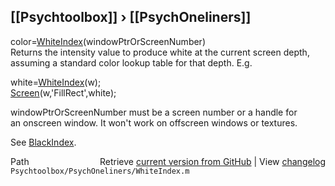 ## [[Psychtoolbox]] &#8250; [[PsychOneliners]]

color=[WhiteIndex](WhiteIndex)(windowPtrOrScreenNumber)  
Returns the intensity value to produce white at the current screen depth,  
assuming a standard color lookup table for that depth. E.g.  
  
white=[WhiteIndex](WhiteIndex)(w);  
[Screen](Screen)(w,'FillRect',white);  
  
windowPtrOrScreenNumber must be a screen number or a handle for  
an onscreen window. It won't work on offscreen windows or textures.  
  
See [BlackIndex](BlackIndex).  
  




<div class="code_header" style="text-align:right;">
  <span style="float:left;">Path&nbsp;&nbsp;</span> <span class="counter">Retrieve <a href=
  "https://raw.github.com/Psychtoolbox-3/Psychtoolbox-3/beta/Psychtoolbox/PsychOneliners/WhiteIndex.m">current version from GitHub</a> | View <a href=
  "https://github.com/Psychtoolbox-3/Psychtoolbox-3/commits/beta/Psychtoolbox/PsychOneliners/WhiteIndex.m">changelog</a></span>
</div>
<div class="code">
  <code>Psychtoolbox/PsychOneliners/WhiteIndex.m</code>
</div>

